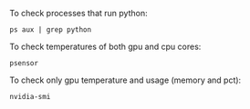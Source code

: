 
To check processes that run python: 
```commandline
ps aux | grep python
```

To check temperatures of both gpu and cpu cores:
```commandline
psensor
```

To check only gpu temperature and usage (memory and pct):
```commandline
nvidia-smi
```
